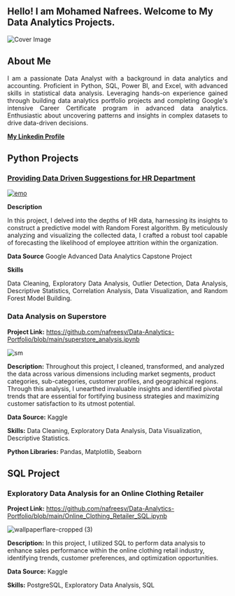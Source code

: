 ##  Hello! I am Mohamed Nafrees. Welcome to My Data Analytics Projects.

![Cover Image](https://github.com/nafreesv/Data-Analytics-Portfolio/assets/125745088/3cf734ea-dcef-4a5e-8858-899fc97d4f4d)

## About Me
<p align="justify"> I am a passionate Data Analyst with a background in data analytics and accounting. Proficient in Python, SQL, Power BI, and Excel, with advanced skills in statistical data analysis. Leveraging hands-on experience gained through building data analytics portfolio projects and completing Google's intensive Career Certificate program in advanced data analytics. Enthusiastic about uncovering patterns and insights in complex datasets to drive data-driven decisions. </p>

<a href="https://www.linkedin.com/in/nafrees/"><b>My Linkedin Profile</b></a>

## Python Projects
### [Providing Data Driven Suggestions for HR Department](https://github.com/nafreesv/Data-Analytics-Portfolio/blob/main/HR_data_analysis.ipynb)

[![emo](https://github.com/nafreesv/Data-Analytics-Portfolio/assets/125745088/260fe906-4364-4a4c-ae4d-c66509c97df8)](https://github.com/nafreesv/Data-Analytics-Portfolio/blob/main/HR_data_analysis.ipynb)


**Description** 
<p align="justify">In this project, I delved into the depths of HR data, harnessing its insights to construct a predictive model with Random Forest algorithm. By meticulously analyzing and visualizing the collected data, I crafted a robust tool capable of forecasting the likelihood of employee attrition within the organization. </p>

**Data Source** 
Google Advanced Data Analytics Capstone Project

**Skills** 
<p align="justify">Data Cleaning, Exploratory Data Analysis, Outlier Detection, Data Analysis, Descriptive Statistics, Correlation Analysis, Data Visualization, and Random Forest Model Building.</p>








### Data Analysis on Superstore
**Project Link:** https://github.com/nafreesv/Data-Analytics-Portfolio/blob/main/superstore_analysis.ipynb


![sm](https://github.com/nafreesv/Data-Analytics-Portfolio/assets/125745088/bcc39db2-c4bf-4032-a23d-925eaaaeb27f)


**Description:** Throughout this project, I cleaned, transformed, and analyzed the data across various dimensions including market segments, product categories, sub-categories, customer profiles, and geographical regions. Through this analysis, I unearthed invaluable insights and identified pivotal trends that are essential for fortifying business strategies and maximizing customer satisfaction to its utmost potential.







**Data Source:** Kaggle

**Skills:** Data Cleaning, Exploratory Data Analysis, Data Visualization, Descriptive Statistics.

**Python Libraries:** Pandas, Matplotlib, Seaborn


## SQL Project

### Exploratory Data Analysis for an Online Clothing Retailer

**Project Link:** https://github.com/nafreesv/Data-Analytics-Portfolio/blob/main/Online_Clothing_Retailer_SQL.ipynb

![wallpaperflare-cropped (3)](https://github.com/nafreesv/Data-Analytics-Portfolio/assets/125745088/d8aa2a9f-7b34-4a42-a5c6-e03973a292b3)


**Description:** In this project, I utilized SQL to perform data analysis to enhance sales performance within the online clothing retail industry, identifying trends, customer preferences, and optimization opportunities.


**Data Source:** Kaggle

**Skills:** PostgreSQL, Exploratory Data Analysis, SQL







